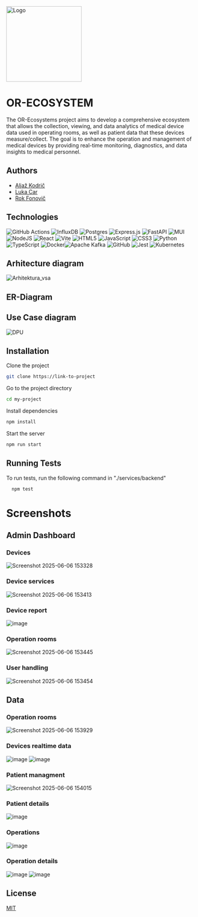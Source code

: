 <img src="https://github.com/user-attachments/assets/aa8b5d8c-ed0f-418c-b30c-4ee4582de264" alt="Logo" width="200" height="200" /> 


# OR-ECOSYSTEM

The OR-Ecosystems project aims to develop a comprehensive ecosystem that allows the collection, viewing, and data analytics of medical device data used in operating rooms, as well as patient data that these devices measure/collect. The goal is to enhance the operation and management of medical devices by providing real-time monitoring, diagnostics, and data insights to medical personnel.

## Authors

- [Aljaž Kodrič](https://www.github.com/HlapecMihad)
- [Luka Car](https://github.com/carluka/)
- [Rok Fonovič](https://github.com/01developer1)

## Technologies

![GitHub Actions](https://img.shields.io/badge/github%20actions-%232671E5.svg?style=for-the-badge&logo=githubactions&logoColor=white) ![InfluxDB](https://img.shields.io/badge/InfluxDB-22ADF6?style=for-the-badge&logo=InfluxDB&logoColor=white) ![Postgres](https://img.shields.io/badge/postgres-%23316192.svg?style=for-the-badge&logo=postgresql&logoColor=white) ![Express.js](https://img.shields.io/badge/express.js-%23404d59.svg?style=for-the-badge&logo=express&logoColor=%2361DAFB) ![FastAPI](https://img.shields.io/badge/FastAPI-005571?style=for-the-badge&logo=fastapi) ![MUI](https://img.shields.io/badge/MUI-%230081CB.svg?style=for-the-badge&logo=mui&logoColor=white) ![NodeJS](https://img.shields.io/badge/node.js-6DA55F?style=for-the-badge&logo=node.js&logoColor=white) ![React](https://img.shields.io/badge/react-%2320232a.svg?style=for-the-badge&logo=react&logoColor=%2361DAFB) ![Vite](https://img.shields.io/badge/vite-%23646CFF.svg?style=for-the-badge&logo=vite&logoColor=white) ![HTML5](https://img.shields.io/badge/html5-%23E34F26.svg?style=for-the-badge&logo=html5&logoColor=white) ![JavaScript](https://img.shields.io/badge/javascript-%23323330.svg?style=for-the-badge&logo=javascript&logoColor=%23F7DF1E) ![CSS3](https://img.shields.io/badge/css3-%231572B6.svg?style=for-the-badge&logo=css3&logoColor=white) ![Python](https://img.shields.io/badge/python-3670A0?style=for-the-badge&logo=python&logoColor=ffdd54) ![TypeScript](https://img.shields.io/badge/typescript-%23007ACC.svg?style=for-the-badge&logo=typescript&logoColor=white) ![Docker](https://img.shields.io/badge/docker-%230db7ed.svg?style=for-the-badge&logo=docker&logoColor=white)![Apache Kafka](https://img.shields.io/badge/Apache%20Kafka-000?style=for-the-badge&logo=apachekafka) ![GitHub](https://img.shields.io/badge/github-%23121011.svg?style=for-the-badge&logo=github&logoColor=white) ![Jest](https://img.shields.io/badge/-jest-%23C21325?style=for-the-badge&logo=jest&logoColor=white) ![Kubernetes](https://img.shields.io/badge/kubernetes-%23326ce5.svg?style=for-the-badge&logo=kubernetes&logoColor=white)

## Arhitecture diagram
![Arhitektura_vsa](https://github.com/user-attachments/assets/ffb1d581-8cce-4467-87ba-6fe1e6df75c9)

## ER-Diagram

## Use Case diagram
![DPU](https://github.com/user-attachments/assets/dfca13ff-a05c-42ef-9453-fa4fc1dc9b8f)

## Installation

Clone the project

```bash
git clone https://link-to-project
```

Go to the project directory

```bash
cd my-project
```

Install dependencies

```bash
npm install
```

Start the server

```bash
npm run start
```

## Running Tests

To run tests, run the following command in "./services/backend"

```bash
  npm test
```

# Screenshots

## Admin Dashboard

### Devices
![Screenshot 2025-06-06 153328](https://github.com/user-attachments/assets/3261621d-b6c0-46c3-8fbf-cb0dc73ae3af)

### Device services
![Screenshot 2025-06-06 153413](https://github.com/user-attachments/assets/7e49b4a8-2215-410b-8b21-d7c4b9970c4f)

### Device report
![image](https://github.com/user-attachments/assets/244f18a4-82a3-490b-b6f5-a285d9e52e17)

### Operation rooms
![Screenshot 2025-06-06 153445](https://github.com/user-attachments/assets/431712df-54dc-4dd3-b8ff-e3c7ece91810)

### User handling
![Screenshot 2025-06-06 153454](https://github.com/user-attachments/assets/b8f9d1c0-5be7-4a44-9a63-6df081942469)

## Data

### Operation rooms
![Screenshot 2025-06-06 153929](https://github.com/user-attachments/assets/c67c3f8b-055e-41a9-b4fa-6472903becc1)

### Devices realtime data
![image](https://github.com/user-attachments/assets/b3bb7fb2-6dcf-4e7a-9f32-eb16cc64be35)
![image](https://github.com/user-attachments/assets/20449aba-978f-49ff-b255-4b9b1f2565fa)

### Patient managment
![Screenshot 2025-06-06 154015](https://github.com/user-attachments/assets/88d2a264-44aa-4b67-aef3-319ce1788439)

### Patient details
![image](https://github.com/user-attachments/assets/195eb9f6-81d3-466f-9bd0-e4c6d8f0b3ca)

### Operations
![image](https://github.com/user-attachments/assets/83eadbae-bcda-44ed-9060-8c18ead08cde)

### Operation details
![image](https://github.com/user-attachments/assets/0a3da36d-17fb-4d12-8629-7d4a5953bcd9)
![image](https://github.com/user-attachments/assets/66712510-0e93-4602-9ec2-8d968a573509)

## License

[MIT](https://choosealicense.com/licenses/mit/)
